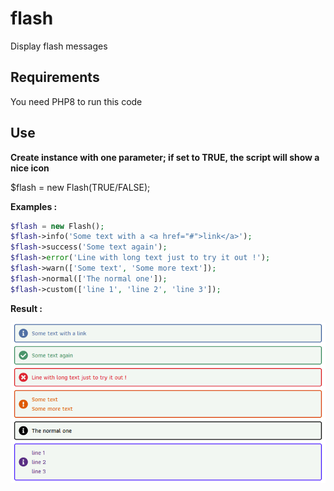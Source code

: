 # flash
Display flash messages 

## Requirements
You need PHP8 to run this code

## Use
**Create instance with one parameter; if set to TRUE, the script will show a nice icon**

$flash = new Flash(TRUE/FALSE);


**Examples :**

```php
$flash = new Flash();
$flash->info('Some text with a <a href="#">link</a>');
$flash->success('Some text again');
$flash->error('Line with long text just to try it out !');
$flash->warn(['Some text', 'Some more text']);
$flash->normal(['The normal one']);
$flash->custom(['line 1', 'line 2', 'line 3']);
```




**Result :**

![Screen Class Flash](Class_Flash_screen.png)
